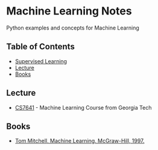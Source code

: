 # Machine Learning Notes

Python examples and concepts for Machine Learning

## Table of Contents

<!-- MarkdownTOC depth=4 -->
  - [Supervised Learning](https://github.com/ryanshin712/machine-learning-note/tree/main/supervised_learning)
  - [Lecture](#lecture)
  - [Books](#books)

<!-- /MarkdownTOC -->

<a name="lecture"></a>
## Lecture

* [CS7641](https://omscs.gatech.edu/cs-7641-machine-learning-course-videos) - Machine Learning Course from Georgia Tech

<a name="books"></a>
## Books

* [Tom Mitchell, Machine Learning. McGraw-Hill, 1997.](http://www.cs.cmu.edu/afs/cs.cmu.edu/user/mitchell/ftp/mlbook.html)